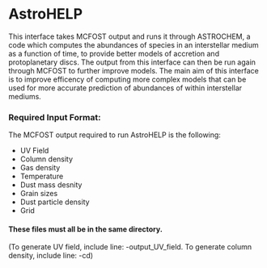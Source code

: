 # AstroHELP

This interface takes MCFOST output and runs it through ASTROCHEM, a code which computes the abundances of species in an interstellar medium as a function of time,  to provide better models of accretion and protoplanetary discs. The output from this interface can then be run again through MCFOST to further improve models. The main aim of this interface is to improve efficency of computing more complex models that can be used for more accurate prediction of abundances of within interstellar mediums.

### Required Input Format:
The MCFOST output required to run AstroHELP is the following:
- UV Field
- Column density
- Gas density
- Temperature
- Dust mass desnity
- Grain sizes
- Dust particle density
- Grid
#### These files must all be in the same directory.

(To generate UV field, include line: -output_UV_field. To generate column density, include line: -cd)
